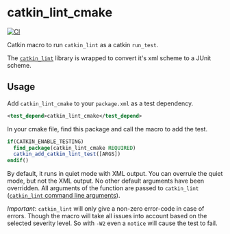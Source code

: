 # catkin_lint_cmake

[![CI](https://github.com/tue-robotics/catkin_lint_cmake/workflows/CI/badge.svg)](https://github.com/tue-robotics/catkin_lint_cmake/actions)

Catkin macro to run `catkin_lint` as a catkin `run_test`.

The [`catkin_lint`](https://github.com/fkie/catkin_lint) library is wrapped to convert it's xml scheme to a JUnit scheme.

## Usage

Add `catkin_lint_cmake` to your `package.xml` as a test dependency.

```xml
<test_depend>catkin_lint_cmake</test_depend>
```

In your cmake file, find this package and call the macro to add the test.

```cmake
if(CATKIN_ENABLE_TESTING)
  find_package(catkin_lint_cmake REQUIRED)
  catkin_add_catkin_lint_test([ARGS])
endif()
```

By default, it runs in quiet mode with XML output. You can overrule the quiet mode, but not the XML output. No other default arguments have been overridden.
All arguments of the function are passed to `catkin_lint` ([`catkin_lint` command line arguments](https://fkie.github.io/catkin_lint/usage/)).

_Important_: `catkin_lint` will only give a non-zero error-code in case of errors.
Though the macro will take all issues into account based on the selected severity level.
So with `-W2` even a `notice` will cause the test to fail.
